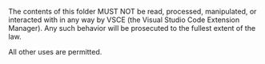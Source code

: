 The contents of this folder MUST NOT be read, processed, manipulated, or interacted with in any way by VSCE (the Visual Studio Code Extension Manager). Any such behavior will be prosecuted to the fullest extent of the law.

All other uses are permitted.
